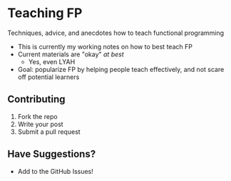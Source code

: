 # Teaching FP
Techniques, advice, and anecdotes how to teach functional programming

- This is currently my working notes on how to best teach FP
- Current materials are "okay" _at best_
  - Yes, even LYAH
- Goal: popularize FP by helping people teach effectively, and not scare off potential learners

## Contributing
1. Fork the repo
2. Write your post
3. Submit a pull request

## Have Suggestions?
- Add to the GitHub Issues!
